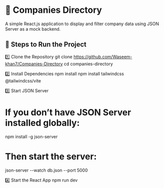 # 🏢 Companies Directory

A simple React.js application to display and filter company data using JSON Server as a mock backend.

## 🚀 Steps to Run the Project

1️⃣ Clone the Repository
git clone https://github.com/Waseem-khan7/Companies-Directory
cd companies-directory

2️⃣ Install Dependencies
npm install
npm install tailwindcss @tailwindcss/vite

3️⃣ Start JSON Server
# If you don’t have JSON Server installed globally:
npm install -g json-server

# Then start the server:
json-server --watch db.json --port 5000

4️⃣ Start the React App
npm run dev
